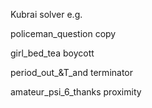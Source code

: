 Kubrai solver e.g.




policeman_question
copy

girl_bed_tea
boycott

period_out_&T_and
terminator

amateur_psi_6_thanks
proximity
